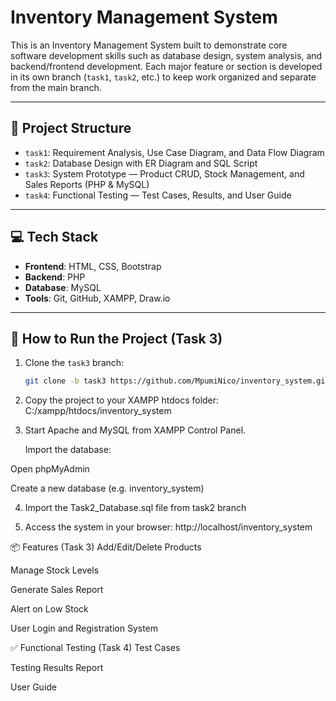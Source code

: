 # Inventory Management System

This is an Inventory Management System built to demonstrate core software development skills such as database design, system analysis, and backend/frontend development. Each major feature or section is developed in its own branch (`task1`, `task2`, etc.) to keep work organized and separate from the main branch.

---

## 📁 Project Structure

- `task1`: Requirement Analysis, Use Case Diagram, and Data Flow Diagram
- `task2`: Database Design with ER Diagram and SQL Script
- `task3`: System Prototype — Product CRUD, Stock Management, and Sales Reports (PHP & MySQL)
- `task4`: Functional Testing — Test Cases, Results, and User Guide

---

## 💻 Tech Stack

- **Frontend**: HTML, CSS, Bootstrap
- **Backend**: PHP
- **Database**: MySQL
- **Tools**: Git, GitHub, XAMPP, Draw.io

---

## 🚀 How to Run the Project (Task 3)

1. Clone the `task3` branch:
   ```bash
   git clone -b task3 https://github.com/MpumiNico/inventory_system.git

2. Copy the project to your XAMPP htdocs folder:
C:/xampp/htdocs/inventory_system

3. Start Apache and MySQL from XAMPP Control Panel.

   Import the database:

Open phpMyAdmin

Create a new database (e.g. inventory_system)

4. Import the Task2_Database.sql file from task2 branch
   
5. Access the system in your browser:
http://localhost/inventory_system

📦 Features (Task 3)
Add/Edit/Delete Products

Manage Stock Levels

Generate Sales Report

Alert on Low Stock

User Login and Registration System

✅ Functional Testing (Task 4)
Test Cases

Testing Results Report

User Guide


